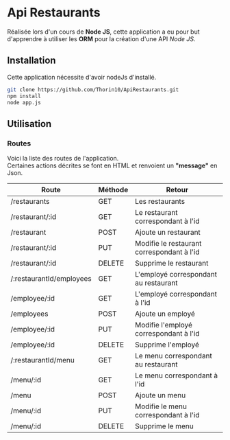 

# Api Restaurants

Réalisée lors d'un cours de **Node JS**, cette application a eu pour but d'apprendre à utiliser les **ORM** pour la création d'une API  _Node JS_.

## Installation 

Cette application nécessite d'avoir nodeJs d'installé.
```bash
git clone https://github.com/Thorin10/ApiRestaurants.git
npm install 
node app.js
```

## Utilisation

### Routes

Voici la liste des routes de l'application.   
Certaines actions décrites se font en HTML et renvoient un **"message"** en Json. 

| Route | Méthode | Retour |
| --- | --- | --- |
| /restaurants | GET | Les restaurants |
| /restaurant/:id | GET | Le restaurant correspondant à l'id |
| /restaurant | POST | Ajoute un restaurant |
| /restaurant/:id | PUT | Modifie le restaurant correspondant à l'id |
| /restaurant/:id | DELETE | Supprime le restaurant |
| /:restaurantId/employees | GET | L'employé correspondant au restaurant |
| /employee/:id | GET | L'employé correspondant à l'id |
| /employees | POST | Ajoute un employé |
| /employee/:id | PUT | Modifie l'employé correspondant à l'id |
| /employee/:id | DELETE | Supprime l'employé |
| /:restaurantId/menu | GET | Le menu correspondant au restaurant |
| /menu/:id | GET | Le menu correspondant à l'id |
| /menu | POST | Ajoute un menu |
| /menu/:id | PUT | Modifie le menu correspondant à l'id |
| /menu/:id | DELETE | Supprime le menu |
<!--stackedit_data:
eyJoaXN0b3J5IjpbMTE2NzgzMjA4OCwtMjEzMTY2MDI1NV19
-->